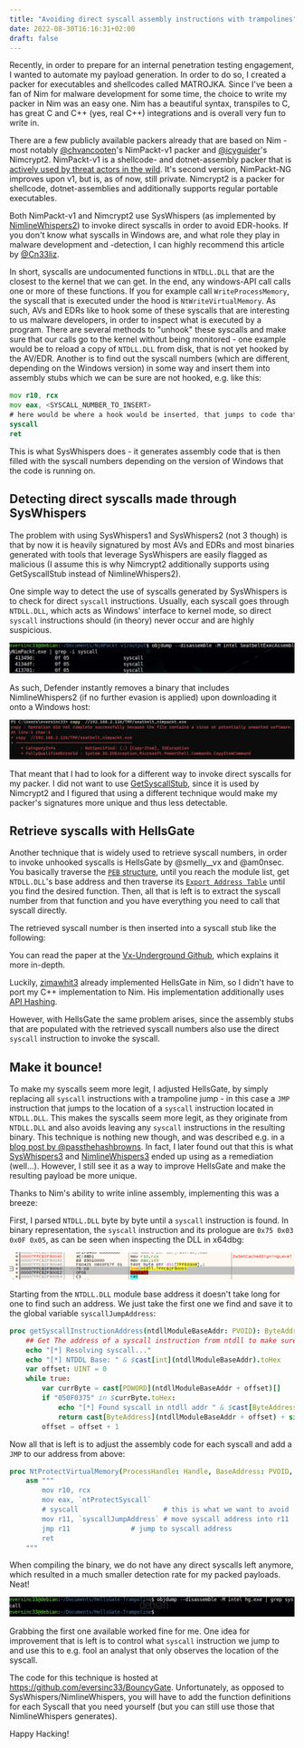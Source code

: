 ```yaml
---
title: "Avoiding direct syscall assembly instructions with trampolines"
date: 2022-08-30T16:16:31+02:00
draft: false
---
```


Recently, in order to prepare for an internal penetration testing engagement, I wanted to automate my payload generation. In order to do so, I created a packer for executables and shellcodes called MATROJKA. Since I've been a fan of Nim for malware development for some time, the choice to write my packer in Nim was an easy one. Nim has a beautiful syntax, transpiles to C, has great C and C++ (yes, real C++) integrations and is overall very fun to write in.

There are a few publicly available packers already that are based on Nim - most notably [@chvancooten](https://github.com/chvancooten/NimPackt-v1)'s NimPackt-v1 packer and [@icyguider](https://github.com/icyguider/Nimcrypt2)'s Nimcrypt2. NimPackt-v1 is a shellcode- and dotnet-assembly packer that is [actively used by threat actors in the wild](https://twitter.com/blackorbird/status/1553685027753365505). It's second version, NimPackt-NG improves upon v1, but is, as of now, still private. Nimcrypt2 is a packer for shellcode, dotnet-assemblies and additionally supports regular portable executables. 

Both NimPackt-v1 and Nimcrypt2 use SysWhispers (as implemented by [NimlineWhispers2](https://github.com/ajpc500/NimlineWhispers2)) to invoke direct syscalls in order to avoid EDR-hooks. If you don't know what syscalls in Windows are, and what role they play in malware development and -detection, I can highly recommend this article by [@Cn33liz](https://outflank.nl/blog/2019/06/19/red-team-tactics-combining-direct-system-calls-and-srdi-to-bypass-av-edr/).

In short, syscalls are undocumented functions in `NTDLL.DLL` that are the closest to the kernel that we can get. In the end, any windows-API call calls one or more of these functions. If you for example call `WriteProcessMemory`, the syscall that is executed under the hood is `NtWriteVirtualMemory`. As such, AVs and EDRs like to hook some of these syscalls that are interesting to us malware developers, in order to inspect what is executed by a program. There are several methods to "unhook" these syscalls and make sure that our calls go to the kernel without being monitored - one example would be to reload a copy of `NTDLL.DLL` from disk, that is not yet hooked by the AV/EDR. Another is to find out the syscall numbers (which are different, depending on the Windows version) in some way and insert them into assembly stubs which we can be sure are not hooked, e.g. like this:

```asm
mov r10, rcx
mov eax, <SYSCALL_NUMBER_TO_INSERT>
# here would be where a hook would be inserted, that jumps to code that belongs to the AV/EDR
syscall   
ret
```

This is what SysWhispers does - it generates assembly code that is then filled with the syscall numbers depending on the version of Windows that the code is running on.

## Detecting direct syscalls made through SysWhispers

The problem with using SysWhispers1 and SysWhispers2 (not 3 though) is that by now it is heavily signatured by most AVs and EDRs and most binaries generated with tools that leverage SysWhispers are easily flagged as malicious (I assume this is why Nimcrypt2 additionally supports using GetSyscallStub instead of NimlineWhispers2).

One simple way to detect the use of syscalls generated by SysWhispers is to check for direct `syscall` instructions. Usually, each syscall goes through `NTDLL.DLL`, which acts as Windows' interface to kernel mode, so direct `syscall` instructions should (in theory) never occur and are highly suspicious.

![Objdump](/objdump_syscall.png)

As such, Defender instantly removes a binary that includes NimlineWhispers2 (if no further evasion is applied) upon downloading it onto a Windows host:

![Defender](/defender.png)

That meant that I had to look for a different way to invoke direct syscalls for my packer. I did not want to use [GetSyscallStub](https://github.com/S3cur3Th1sSh1t/NimGetSyscallStub/blob/main/GetSyscallStub.nim), since it is used by Nimcrypt2 and I figured that using a different technique would make my packer's signatures more unique and thus less detectable.

## Retrieve syscalls with HellsGate

Another technique that is widely used to retrieve syscall numbers, in order to invoke unhooked syscalls is HellsGate by @smelly__vx and @am0nsec. You basically traverse the [`PEB` structure](https://malwareandstuff.com/peb-where-magic-is-stored/), until you reach the module list, get `NTDLL.DLL`'s base address and then traverse its [`Export Address Table`](https://dev.to/wireless90/exploring-the-export-table-windows-pe-internals-4l47) until you find the desired function. Then, all that is left is to extract the syscall number from that function and you have everything you need to call that syscall directly. 

The retrieved syscall number is then inserted into a syscall stub like the following:


You can read the paper at the [Vx-Underground Github](https://github.com/vxunderground/VXUG-Papers/tree/main/Hells%20Gate), which explains it more in-depth.

Luckily, [zimawhit3](https://github.com/zimawhit3/HellsGateNim) already implemented HellsGate in Nim, so I didn't have to port my C++ implementation to Nim. His implementation additionally uses [API Hashing](https://www.ired.team/offensive-security/defense-evasion/windows-api-hashing-in-malware). 

However, with HellsGate the same problem arises, since the assembly stubs that are populated with the retrieved syscall numbers also use the direct `syscall` instruction to invoke the syscall.

## Make it bounce!

To make my syscalls seem more legit, I adjusted HellsGate, by simply replacing all `syscall` instructions with a trampoline jump - in this case a `JMP` instruction that jumps to the location of a `syscall` instruction located in `NTDLL.DLL`. This makes the syscalls seem more legit, as they originate from `NTDLL.DLL` and also avoids leaving any `syscall` instructions in the resulting binary. This technique is nothing new though, and was described e.g. in a [blog post by @passthehashbrowns](https://passthehashbrowns.github.io/hiding-your-syscalls). In fact, I later found out that this is what [SysWhispers3](https://klezvirus.github.io/RedTeaming/AV_Evasion/NoSysWhisper/) and [NimlineWhispers3](https://github.com/klezVirus/NimlineWhispers3) ended up using as a remediation (well...). However, I still see it as a way to improve HellsGate and make the resulting payload be more unique. 

Thanks to Nim's ability to write inline assembly, implementing this was a breeze:

First, I parsed `NTDLL.DLL` byte by byte until a `syscall` instruction is found. In binary representation, the `syscall` instruction and its prologue are `0x75 0x03 0x0F 0x05`, as can be seen when inspecting the DLL in x64dbg:

![X64](/dbg.png)

Starting from the `NTDLL.DLL` module base address it doesn't take long for one to find such an address. We just take the first one we find and save it to the global variable `syscallJumpAddress`:

```nim
proc getSyscallInstructionAddress(ntdllModuleBaseAddr: PVOID): ByteAddress =
    ## Get The address of a syscall instruction from ntdll to make sure all syscalls go through ntdll
    echo "[*] Resolving syscall..."
    echo "[*] NTDDL Base: " & $cast[int](ntdllModuleBaseAddr).toHex
    var offset: UINT = 0
    while true:
        var currByte = cast[PDWORD](ntdllModuleBaseAddr + offset)[]
        if "050F0375" in $currByte.toHex:
            echo "[*] Found syscall in ntdll addr " & $cast[ByteAddress](ntdllModuleBaseAddr + offset).toHex & ": " & $currByte.toHex
            return cast[ByteAddress](ntdllModuleBaseAddr + offset) + sizeof(WORD)
        offset = offset + 1

```

Now all that is left is to adjust the assembly code for each syscall and add a `JMP` to our address from above:

```nim
proc NtProtectVirtualMemory(ProcessHandle: Handle, BaseAddress: PVOID, NumberOfBytesToProtect: PULONG, NewAccessProtection: ULONG, OldAccessProtection: PULONG): NTSTATUS {.asmNoStackFrame.} =
    asm """
        mov r10, rcx
        mov eax, `ntProtectSyscall`
        # syscall                     # this is what we want to avoid
        mov r11, `syscallJumpAddress` # move syscall address into r11
        jmp r11			      # jump to syscall address
        ret
    """
```

When compiling the binary, we do not have any direct syscalls left anymore, which resulted in a much smaller detection rate for my packed payloads. Neat!

![clean objdump](/objdump.png)

Grabbing the first one available worked fine for me. One idea for improvement that is left is to control what `syscall` instruction we jump to and use this to e.g. fool an analyst that only observes the location of the syscall.

The code for this technique is hosted at https://github.com/eversinc33/BouncyGate. Unfortunately, as opposed to SysWhispers/NimlineWhispers, you will have to add the function definitions for each Syscall that you need yourself (but you can still use those that NimlineWhispers generates). 

Happy Hacking!
